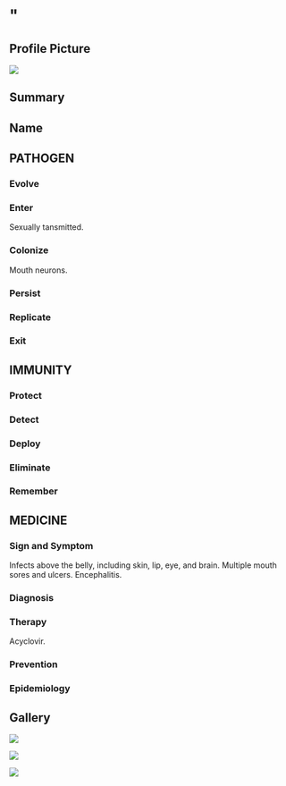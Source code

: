 # "

## Profile Picture

![](1.jpeg)

## Summary

## Name

## PATHOGEN

### Evolve

### Enter

Sexually tansmitted.

### Colonize

Mouth neurons.

### Persist

### Replicate

### Exit

## IMMUNITY

### Protect

### Detect

### Deploy

### Eliminate

### Remember

## MEDICINE

### Sign and Symptom

Infects above the belly, including skin, lip, eye, and brain.
Multiple mouth sores and ulcers.
Encephalitis.

### Diagnosis

### Therapy

Acyclovir.

### Prevention

### Epidemiology

## Gallery

![](2.jpeg)

![](3.jpeg)

![](4.jpeg)
